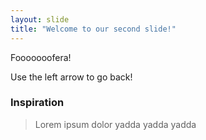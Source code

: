 ```yaml
---
layout: slide
title: "Welcome to our second slide!"
---
```

Fooooooofera!

Use the left arrow to go back!

### Inspiration
> Lorem ipsum dolor yadda yadda yadda
